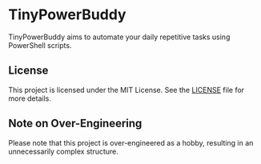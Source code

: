 # TinyPowerBuddy
TinyPowerBuddy aims to automate your daily repetitive tasks using PowerShell scripts.

## License
This project is licensed under the MIT License. See the [LICENSE](LICENSE.txt) file for more details.

## Note on Over-Engineering
Please note that this project is over-engineered as a hobby, resulting in an unnecessarily complex structure.